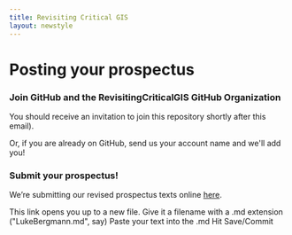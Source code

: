 ```yaml
---
title: Revisiting Critical GIS
layout: newstyle
---
```



Posting your prospectus
===============================


### Join GitHub and the RevisitingCriticalGIS GitHub Organization

You should receive an invitation to join this repository shortly after this email).

Or, if you are already on GitHub, send us your account name and we'll add you!

### Submit your prospectus!

We’re submitting our revised prospectus texts online [here](https://github.com/RevisitingCriticalGIS/Prospectuses/new/master).

This link opens you up to a new file.
Give it a filename with a .md extension ("LukeBergmann.md", say)
Paste your text into the .md
Hit Save/Commit
